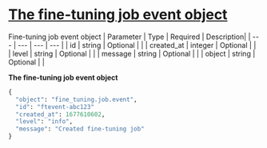 # [The fine-tuning job event object](/docs/api-reference/fine-tuning/event-object)
Fine-tuning job event object 
| Parameter | Type   | Required | Description|
| --- | --- | --- | --- |
| id | string | Optional | | 
| created_at | integer | Optional | | 
| level | string | Optional | | 
| message | string | Optional | | 
| object | string | Optional | | 

**The fine-tuning job event object**
```python
{
  "object": "fine_tuning.job.event",
  "id": "ftevent-abc123"
  "created_at": 1677610602,
  "level": "info",
  "message": "Created fine-tuning job"
}
```
